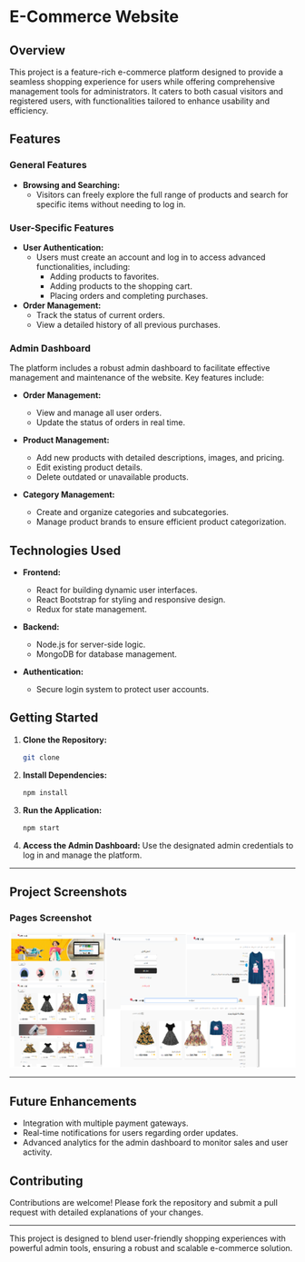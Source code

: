 # E-Commerce Website

## Overview

This project is a feature-rich e-commerce platform designed to provide a seamless shopping experience for users while offering comprehensive management tools for administrators. It caters to both casual visitors and registered users, with functionalities tailored to enhance usability and efficiency.

## Features

### General Features

- **Browsing and Searching:**
  - Visitors can freely explore the full range of products and search for specific items without needing to log in.

### User-Specific Features

- **User Authentication:**
  - Users must create an account and log in to access advanced functionalities, including:
    - Adding products to favorites.
    - Adding products to the shopping cart.
    - Placing orders and completing purchases.
- **Order Management:**
  - Track the status of current orders.
  - View a detailed history of all previous purchases.

### Admin Dashboard

The platform includes a robust admin dashboard to facilitate effective management and maintenance of the website. Key features include:

- **Order Management:**

  - View and manage all user orders.
  - Update the status of orders in real time.

- **Product Management:**

  - Add new products with detailed descriptions, images, and pricing.
  - Edit existing product details.
  - Delete outdated or unavailable products.

- **Category Management:**
  - Create and organize categories and subcategories.
  - Manage product brands to ensure efficient product categorization.

## Technologies Used

- **Frontend:**

  - React for building dynamic user interfaces.
  - React Bootstrap for styling and responsive design.
  - Redux for state management.

- **Backend:**

  - Node.js for server-side logic.
  - MongoDB for database management.

- **Authentication:**
  - Secure login system to protect user accounts.

## Getting Started

1. **Clone the Repository:**
   ```bash
   git clone
   ```
2. **Install Dependencies:**
   ```bash
   npm install
   ```
3. **Run the Application:**
   ```bash
   npm start
   ```
4. **Access the Admin Dashboard:**
   Use the designated admin credentials to log in and manage the platform.

---

## Project Screenshots

### Pages Screenshot

![Pages From Project](./src/images/p3.png)

---

## Future Enhancements

- Integration with multiple payment gateways.
- Real-time notifications for users regarding order updates.
- Advanced analytics for the admin dashboard to monitor sales and user activity.

## Contributing

Contributions are welcome! Please fork the repository and submit a pull request with detailed explanations of your changes.

---

This project is designed to blend user-friendly shopping experiences with powerful admin tools, ensuring a robust and scalable e-commerce solution.
